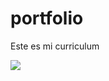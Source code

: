 # portfolio

Este es mi curriculum

![]((https://github.com/Alex-Flores/portfolio/blob/main/img/Miguel%20A.%20Flores%20-%20CV.pdf))
